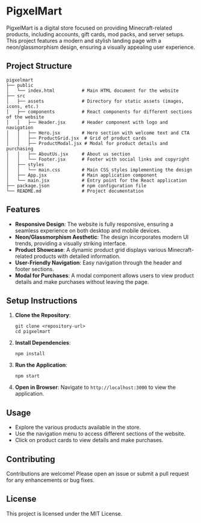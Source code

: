 # PigxelMart

PigxelMart is a digital store focused on providing Minecraft-related products, including accounts, gift cards, mod packs, and server setups. This project features a modern and stylish landing page with a neon/glassmorphism design, ensuring a visually appealing user experience.

## Project Structure

```
pigxelmart
├── public
│   └── index.html          # Main HTML document for the website
├── src
│   ├── assets              # Directory for static assets (images, icons, etc.)
│   ├── components          # React components for different sections of the website
│   │   ├── Header.jsx      # Header component with logo and navigation
│   │   ├── Hero.jsx        # Hero section with welcome text and CTA
│   │   ├── ProductGrid.jsx  # Grid of product cards
│   │   ├── ProductModal.jsx # Modal for product details and purchasing
│   │   ├── AboutUs.jsx     # About us section
│   │   └── Footer.jsx      # Footer with social links and copyright
│   ├── styles
│   │   └── main.css        # Main CSS styles implementing the design
│   ├── App.jsx             # Main application component
│   └── main.jsx            # Entry point for the React application
├── package.json            # npm configuration file
└── README.md               # Project documentation
```

## Features

- **Responsive Design**: The website is fully responsive, ensuring a seamless experience on both desktop and mobile devices.
- **Neon/Glassmorphism Aesthetic**: The design incorporates modern UI trends, providing a visually striking interface.
- **Product Showcase**: A dynamic product grid displays various Minecraft-related products with detailed information.
- **User-Friendly Navigation**: Easy navigation through the header and footer sections.
- **Modal for Purchases**: A modal component allows users to view product details and make purchases without leaving the page.

## Setup Instructions

1. **Clone the Repository**:
   ```
   git clone <repository-url>
   cd pigxelmart
   ```

2. **Install Dependencies**:
   ```
   npm install
   ```

3. **Run the Application**:
   ```
   npm start
   ```

4. **Open in Browser**:
   Navigate to `http://localhost:3000` to view the application.

## Usage

- Explore the various products available in the store.
- Use the navigation menu to access different sections of the website.
- Click on product cards to view details and make purchases.

## Contributing

Contributions are welcome! Please open an issue or submit a pull request for any enhancements or bug fixes.

## License

This project is licensed under the MIT License.